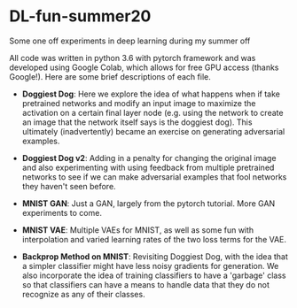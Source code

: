 # DL-fun-summer20
Some one off experiments in deep learning during my summer off

All code was written in python 3.6 with pytorch framework and was developed using Google Colab, which allows for free GPU access (thanks Google!). Here are some brief descriptions of each file. 

* **Doggiest Dog**: Here we explore the idea of what happens when if take pretrained networks and modify an input image to maximize the activation on a certain final layer node (e.g. using the network to create an image that the network itself says is the doggiest dog). This ultimately (inadvertently) became an exercise on generating adversarial examples. 

* **Doggiest Dog v2**: Adding in a penalty for changing the original image and also experimenting with using feedback from multiple pretrained networks to see if we can make adversarial examples that fool networks they haven't seen before.

* **MNIST GAN**: Just a GAN, largely from the pytorch tutorial. More GAN experiments to come. 

* **MNIST VAE**: Multiple VAEs for MNIST, as well as some fun with interpolation and varied learning rates of the two loss terms for the VAE.

* **Backprop Method on MNIST**: Revisiting Doggiest Dog, with the idea that a simpler classifier might have less noisy gradients for generation. We also incorporate the idea of training classifiers to have a 'garbage' class so that classifiers can have a means to handle data that they do not recognize as any of their classes.
